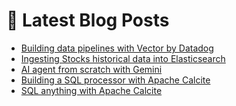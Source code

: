 # 📩 Latest Blog Posts
<!-- BLOG-POST-LIST:START -->
- [Building data pipelines with Vector by Datadog](https://dzlab.github.io/monitoring/2025/02/28/vector-pipeline/)
- [Ingesting Stocks historical data into Elasticsearch](https://dzlab.github.io/monitoring/2025/02/09/elk-stock-ingestion/)
- [AI agent from scratch with Gemini](https://dzlab.github.io/genai/2024/09/15/ai-agent-gemini/)
- [Building a SQL processor with Apache Calcite](https://dzlab.github.io/database/2024/07/17/sql-processor-calcite/)
- [SQL anything with Apache Calcite](https://dzlab.github.io/database/2024/07/06/apache-calcite/)
<!-- BLOG-POST-LIST:END -->
